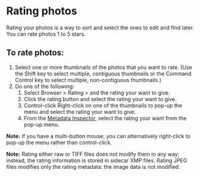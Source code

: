 Rating photos
=============

Rating your photos is a way to sort and select the ones to edit and find
later. You can rate photos 1 to 5 stars.

To rate photos:
---------------

1.  Select one or more thumbnails of the photos that you want to rate.
    (Use the Shift key to select multiple, contiguous thumbnails or the
    Command Control key to select multiple, non-contiguous thumbnails.)
2.  Do one of the following:
    1.  Select Browser \> Rating \> and the rating your want to give.
    2.  Click the rating button and select the rating your want to give.
    3.  Control-click Right-click on one of the thumbnails to pop-up the
        menu and select the rating your want to give.
    4.  From the [Metadata Inspector](Metadata.html), select the rating
        your want from the pop-up menu.

**Note:** If you have a multi-button mouse, you can alternatively
right-click to pop-up the menu rather than control-click.

**Note:** Rating either raw or TIFF files does not modify them in any
way; instead, the rating information is stored in sidecar XMP files.
Rating JPEG files modifies only the rating metadata: the image data is
not modified.
